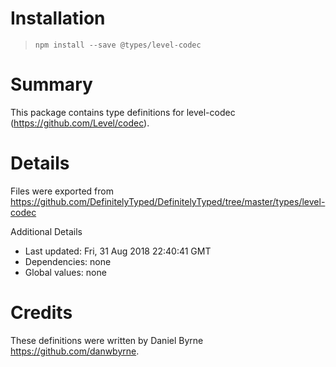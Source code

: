 # Installation
> `npm install --save @types/level-codec`

# Summary
This package contains type definitions for level-codec (https://github.com/Level/codec).

# Details
Files were exported from https://github.com/DefinitelyTyped/DefinitelyTyped/tree/master/types/level-codec

Additional Details
 * Last updated: Fri, 31 Aug 2018 22:40:41 GMT
 * Dependencies: none
 * Global values: none

# Credits
These definitions were written by Daniel Byrne <https://github.com/danwbyrne>.
